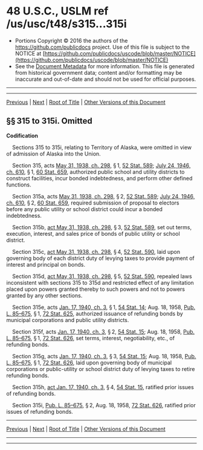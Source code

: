 ---
---

# 48 U.S.C., USLM ref /us/usc/t48/s315...315i

* Portions Copyright © 2016 the authors of the https://github.com/publicdocs project.
  Use of this file is subject to the NOTICE at [https://github.com/publicdocs/uscode/blob/master/NOTICE](https://github.com/publicdocs/uscode/blob/master/NOTICE)
* See the [Document Metadata](././../../../..//README.md) for more information.
  This file is generated from historical government data; content and/or formatting may be inaccurate and out-of-date and should not be used for official purposes.

----------
----------

[Previous](./../../../..//us/usc/t48/ch2/m__us_usc_t48_s312...312d.md) | [Next](./../../../..//us/usc/t48/ch2/m__us_usc_t48_s321.md) | [Root of Title](./../../../../) | [Other Versions of this Document](https://publicdocs.github.io/go/links?ns=uslm&ref=%2Fus%2Fusc%2Ft48%2Fs315...315i)

## §§ 315 to 315i. Omitted

 __Codification__ 

    Sections 315 to 315i, relating to Territory of Alaska, were omitted in view of admission of Alaska into the Union.

    Section 315, acts [May 31, 1938, ch. 298][/us/act/1938-05-31/ch298], § 1, [52 Stat. 589][/us/stat/52/589]; [July 24, 1946, ch. 610][/us/act/1946-07-24/ch610], § 1, [60 Stat. 659][/us/stat/60/659], authorized public school and utility districts to construct facilities, incur bonded indebtedness, and perform other defined functions.

    Section 315a, acts [May 31, 1938, ch. 298][/us/act/1938-05-31/ch298], § 2, [52 Stat. 589][/us/stat/52/589]; [July 24, 1946, ch. 610][/us/act/1946-07-24/ch610], § 2, [60 Stat. 659][/us/stat/60/659], required submission of proposal to electors before any public utility or school district could incur a bonded indebtedness.

    Section 315b, [act May 31, 1938, ch. 298][/us/act/1938-05-31/ch298], § 3, [52 Stat. 589][/us/stat/52/589], set out terms, execution, interest, and sales price of bonds of public utility or school district.

    Section 315c, [act May 31, 1938, ch. 298][/us/act/1938-05-31/ch298], § 4, [52 Stat. 590][/us/stat/52/590], laid upon governing body of each district duty of levying taxes to provide payment of interest and principal on bonds.

    Section 315d, [act May 31, 1938, ch. 298][/us/act/1938-05-31/ch298], § 5, [52 Stat. 590][/us/stat/52/590], repealed laws inconsistent with sections 315 to 315d and restricted effect of any limitation placed upon powers granted thereby to such powers and not to powers granted by any other sections.

    Section 315e, acts [Jan. 17, 1940, ch. 3][/us/act/1940-01-17/ch3], § 1, [54 Stat. 14][/us/stat/54/14]; Aug. 18, 1958, [Pub. L. 85–675][/us/pl/85/675], § 1, [72 Stat. 625][/us/stat/72/625], authorized issuance of refunding bonds by municipal corporations and public utility districts.

    Section 315f, acts [Jan. 17, 1940, ch. 3][/us/act/1940-01-17/ch3], § 2, [54 Stat. 15][/us/stat/54/15]; Aug. 18, 1958, [Pub. L. 85–675][/us/pl/85/675], § 1, [72 Stat. 626][/us/stat/72/626], set terms, interest, negotiability, etc., of refunding bonds.

    Section 315g, acts [Jan. 17, 1940, ch. 3][/us/act/1940-01-17/ch3], § 3, [54 Stat. 15][/us/stat/54/15]; Aug. 18, 1958, [Pub. L. 85–675][/us/pl/85/675], § 1, [72 Stat. 626][/us/stat/72/626], laid upon governing body of municipal corporations or public-utility or school district duty of levying taxes to retire refunding bonds.

    Section 315h, [act Jan. 17, 1940, ch. 3][/us/act/1940-01-17/ch3], § 4, [54 Stat. 15][/us/stat/54/15], ratified prior issues of refunding bonds.

    Section 315i, [Pub. L. 85–675][/us/pl/85/675], § 2, Aug. 18, 1958, [72 Stat. 626][/us/stat/72/626], ratified prior issues of refunding bonds.

----------

[Previous](./../../../..//us/usc/t48/ch2/m__us_usc_t48_s312...312d.md) | [Next](./../../../..//us/usc/t48/ch2/m__us_usc_t48_s321.md) | [Root of Title](./../../../../) | [Other Versions of this Document](https://publicdocs.github.io/go/links?ns=uslm&ref=%2Fus%2Fusc%2Ft48%2Fs315...315i)

----------
----------

[/us/act/1938-05-31/ch298]: https://publicdocs.github.io/go/links?ns=uslm&ref=%2Fus%2Fact%2F1938-05-31%2Fch298
[/us/stat/52/589]: https://publicdocs.github.io/go/links?ns=uslm&ref=%2Fus%2Fstat%2F52%2F589
[/us/act/1946-07-24/ch610]: https://publicdocs.github.io/go/links?ns=uslm&ref=%2Fus%2Fact%2F1946-07-24%2Fch610
[/us/stat/60/659]: https://publicdocs.github.io/go/links?ns=uslm&ref=%2Fus%2Fstat%2F60%2F659
[/us/act/1938-05-31/ch298]: https://publicdocs.github.io/go/links?ns=uslm&ref=%2Fus%2Fact%2F1938-05-31%2Fch298
[/us/stat/52/589]: https://publicdocs.github.io/go/links?ns=uslm&ref=%2Fus%2Fstat%2F52%2F589
[/us/act/1946-07-24/ch610]: https://publicdocs.github.io/go/links?ns=uslm&ref=%2Fus%2Fact%2F1946-07-24%2Fch610
[/us/stat/60/659]: https://publicdocs.github.io/go/links?ns=uslm&ref=%2Fus%2Fstat%2F60%2F659
[/us/act/1938-05-31/ch298]: https://publicdocs.github.io/go/links?ns=uslm&ref=%2Fus%2Fact%2F1938-05-31%2Fch298
[/us/stat/52/589]: https://publicdocs.github.io/go/links?ns=uslm&ref=%2Fus%2Fstat%2F52%2F589
[/us/act/1938-05-31/ch298]: https://publicdocs.github.io/go/links?ns=uslm&ref=%2Fus%2Fact%2F1938-05-31%2Fch298
[/us/stat/52/590]: https://publicdocs.github.io/go/links?ns=uslm&ref=%2Fus%2Fstat%2F52%2F590
[/us/act/1938-05-31/ch298]: https://publicdocs.github.io/go/links?ns=uslm&ref=%2Fus%2Fact%2F1938-05-31%2Fch298
[/us/stat/52/590]: https://publicdocs.github.io/go/links?ns=uslm&ref=%2Fus%2Fstat%2F52%2F590
[/us/act/1940-01-17/ch3]: https://publicdocs.github.io/go/links?ns=uslm&ref=%2Fus%2Fact%2F1940-01-17%2Fch3
[/us/stat/54/14]: https://publicdocs.github.io/go/links?ns=uslm&ref=%2Fus%2Fstat%2F54%2F14
[/us/pl/85/675]: https://publicdocs.github.io/go/links?ns=uslm&ref=%2Fus%2Fpl%2F85%2F675
[/us/stat/72/625]: https://publicdocs.github.io/go/links?ns=uslm&ref=%2Fus%2Fstat%2F72%2F625
[/us/act/1940-01-17/ch3]: https://publicdocs.github.io/go/links?ns=uslm&ref=%2Fus%2Fact%2F1940-01-17%2Fch3
[/us/stat/54/15]: https://publicdocs.github.io/go/links?ns=uslm&ref=%2Fus%2Fstat%2F54%2F15
[/us/pl/85/675]: https://publicdocs.github.io/go/links?ns=uslm&ref=%2Fus%2Fpl%2F85%2F675
[/us/stat/72/626]: https://publicdocs.github.io/go/links?ns=uslm&ref=%2Fus%2Fstat%2F72%2F626
[/us/act/1940-01-17/ch3]: https://publicdocs.github.io/go/links?ns=uslm&ref=%2Fus%2Fact%2F1940-01-17%2Fch3
[/us/stat/54/15]: https://publicdocs.github.io/go/links?ns=uslm&ref=%2Fus%2Fstat%2F54%2F15
[/us/pl/85/675]: https://publicdocs.github.io/go/links?ns=uslm&ref=%2Fus%2Fpl%2F85%2F675
[/us/stat/72/626]: https://publicdocs.github.io/go/links?ns=uslm&ref=%2Fus%2Fstat%2F72%2F626
[/us/act/1940-01-17/ch3]: https://publicdocs.github.io/go/links?ns=uslm&ref=%2Fus%2Fact%2F1940-01-17%2Fch3
[/us/stat/54/15]: https://publicdocs.github.io/go/links?ns=uslm&ref=%2Fus%2Fstat%2F54%2F15
[/us/pl/85/675]: https://publicdocs.github.io/go/links?ns=uslm&ref=%2Fus%2Fpl%2F85%2F675
[/us/stat/72/626]: https://publicdocs.github.io/go/links?ns=uslm&ref=%2Fus%2Fstat%2F72%2F626


